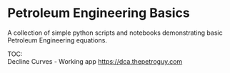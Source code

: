 # Petroleum Engineering Basics
 
A collection of simple python scripts and notebooks demonstrating basic Petroleum Engineering equations.

TOC:
<br />Decline Curves - Working app https://dca.thepetroguy.com
